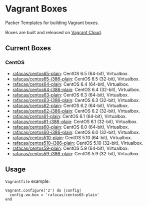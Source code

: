 # Vagrant Boxes

Packer Templates for building Vagrant boxes.

Boxes are built and released on [Vagrant Cloud](https://vagrantcloud.com/rafacas). 

## Current Boxes

### CentOS

* [rafacas/centos65-plain](https://vagrantcloud.com/rafacas/centos65-plain): CentOS 6.5 (64-bit), Virtualbox.
* [rafacas/centos65-i386-plain](https://vagrantcloud.com/rafacas/centos65-i386-plain): CentOS 6.5 (32-bit), Virtualbox.
* [rafacas/centos64-plain](https://vagrantcloud.com/rafacas/centos64-plain): CentOS 6.4 (64-bit), Virtualbox.
* [rafacas/centos64-i386-plain](https://vagrantcloud.com/rafacas/centos64-i386-plain): CentOS 6.4 (32-bit), Virtualbox.
* [rafacas/centos63-plain](https://vagrantcloud.com/rafacas/centos63-plain): CentOS 6.3 (64-bit), Virtualbox.
* [rafacas/centos63-i386-plain](https://vagrantcloud.com/rafacas/centos63-i386-plain): CentOS 6.3 (32-bit), Virtualbox.
* [rafacas/centos62-plain](https://vagrantcloud.com/rafacas/centos62-plain): CentOS 6.2 (64-bit), Virtualbox.
* [rafacas/centos62-i386-plain](https://vagrantcloud.com/rafacas/centos62-i386-plain): CentOS 6.2 (32-bit), Virtualbox.
* [rafacas/centos61-plain](https://vagrantcloud.com/rafacas/centos61-plain): CentOS 6.1 (64-bit), Virtualbox.
* [rafacas/centos61-i386-plain](https://vagrantcloud.com/rafacas/centos61-i386-plain): CentOS 6.1 (32-bit), Virtualbox.
* [rafacas/centos60-plain](https://vagrantcloud.com/rafacas/centos60-plain): CentOS 6.0 (64-bit), Virtualbox.
* [rafacas/centos60-i386-plain](https://vagrantcloud.com/rafacas/centos60-i386-plain): CentOS 6.0 (32-bit), Virtualbox.
* [rafacas/centos510-plain](https://vagrantcloud.com/rafacas/centos510-plain): CentOS 5.10 (64-bit), Virtualbox.
* [rafacas/centos510-i386-plain](https://vagrantcloud.com/rafacas/centos510-i386-plain): CentOS 5.10 (32-bit), Virtualbox.
* [rafacas/centos59-plain](https://vagrantcloud.com/rafacas/centos59-plain): CentOS 5.9 (64-bit), Virtualbox.
* [rafacas/centos59-i386-plain](https://vagrantcloud.com/rafacas/centos59-i386-plain): CentOS 5.9 (32-bit), Virtualbox.

## Usage

`Vagrantfile` example:
```
Vagrant.configure('2') do |config|
  config.vm.box = 'rafacas/centos65-plain'
end
```
